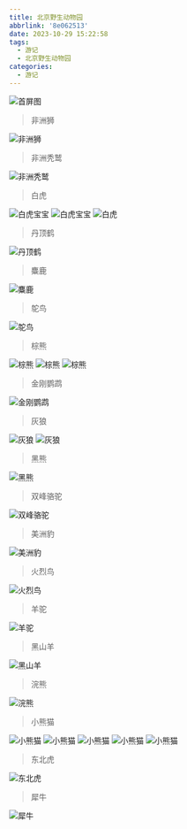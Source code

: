 ```yaml
---
title: 北京野生动物园
abbrlink: '8e062513'
date: 2023-10-29 15:22:58
tags:
  - 游记
  - 北京野生动物园
categories:
  - 游记
---
```


![首屏图](https://z1.ax1x.com/2023/12/19/piIawkQ.jpg)

<!-- more -->

> 非洲狮

![非洲狮](https://z1.ax1x.com/2023/12/17/pi5l2tK.jpg)

> 非洲秃鹫

![非洲秃鹫](https://z1.ax1x.com/2023/12/19/piIdPnf.jpg)

> 白虎

![白虎宝宝](https://z1.ax1x.com/2023/12/19/piIdFHS.jpg)
![白虎宝宝](https://z1.ax1x.com/2023/12/19/piIdENQ.jpg)
![白虎](https://z1.ax1x.com/2023/12/19/piId3EF.jpg)

> 丹顶鹤

![丹顶鹤](https://z1.ax1x.com/2023/12/19/piId8N4.jpg)

> 麋鹿

![麋鹿](https://z1.ax1x.com/2023/12/19/piIsngJ.jpg)

> 鸵鸟

![鸵鸟](https://z1.ax1x.com/2023/12/19/piIslHx.jpg)

> 棕熊

![棕熊](https://z1.ax1x.com/2023/12/19/piIs8UK.jpg)
![棕熊](https://z1.ax1x.com/2023/12/19/piIsG4O.jpg)
![棕熊](https://z1.ax1x.com/2023/12/17/pi5l6Tx.jpg)

> 金刚鹦鹉

![金刚鹦鹉](https://z1.ax1x.com/2023/12/19/piIsYCD.jpg)

> 灰狼

![灰狼](https://z1.ax1x.com/2023/12/19/piIsdKA.jpg)
![灰狼](https://z1.ax1x.com/2023/12/17/pi5lgk6.jpg)

> 黑熊

![黑熊](https://z1.ax1x.com/2023/12/19/piIss58.jpg)

> 双峰骆驼

![双峰骆驼](https://z1.ax1x.com/2023/12/19/piIsg2Q.jpg)

> 美洲豹

![美洲豹](https://z1.ax1x.com/2023/12/20/pioNusf.jpg)

> 火烈鸟

![火烈鸟](https://z1.ax1x.com/2023/12/20/pioNldg.jpg)

> 羊驼

![羊驼](https://z1.ax1x.com/2023/12/20/pioNYzq.jpg)

> 黑山羊

![黑山羊](https://z1.ax1x.com/2023/12/20/pioNUyV.jpg)

> 浣熊

![浣熊](https://z1.ax1x.com/2023/12/20/pioNrFJ.jpg)

> 小熊猫

![小熊猫](https://z1.ax1x.com/2023/12/20/pioNsY9.jpg)
![小熊猫](https://z1.ax1x.com/2023/12/20/pioIzEF.jpg)
![小熊猫](https://z1.ax1x.com/2023/12/19/piIaaTg.jpg)
![小熊猫](https://z1.ax1x.com/2023/12/19/piIaU0S.jpg)
![小熊猫](https://z1.ax1x.com/2023/12/19/piIawkQ.jpg)

> 东北虎

![东北虎](https://z1.ax1x.com/2023/12/20/pioNcS1.jpg)

> 犀牛

![犀牛](https://z1.ax1x.com/2023/12/20/pioNhwD.jpg)

